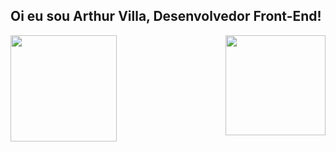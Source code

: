 ## Oi eu sou Arthur Villa, Desenvolvedor Front-End!
<img align="left" height="170px" src="https://github-readme-stats.vercel.app/api?username=ArthurLVVilla&count_private=true&show_icons=true&theme=dracula" />
<img align="right" height="160px" src="https://github-readme-stats.vercel.app/api/top-langs/?username=ArthurLVVilla&layout=compact&theme=dracula&langs_count=8" />
